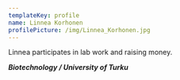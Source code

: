 ```yaml
---
templateKey: profile
name: Linnea Korhonen
profilePicture: /img/Linnea_Korhonen.jpg
---
```

Linnea participates in lab work and raising money.

_**Biotechnology / University of Turku**_
